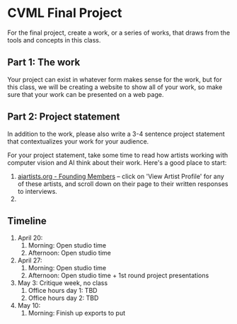# CVML Final Project

For the final project, create a work, or a series of works, that draws from the tools and concepts in this class.

## Part 1: The work
Your project can exist in whatever form makes sense for the work, but for this class, we will be creating a website to show all of your work, so make sure that your work can be presented on a web page.

## Part 2: Project statement
In addition to the work, please also write a 3-4 sentence project statement that contextualizes your work for your audience.

For your project statement, take some time to read how artists working with computer vision and AI think about their work. Here's a good place to start:
1. [aiartists.org - Founding Members](https://aiartists.org/ai-artist-founding-members) – click on 'View Artist Profile' for any of these artists, and scroll down on their page to their written responses to interviews.
2. 

## Timeline

1. April 20:
   1. Morning: Open studio time
   2. Afternoon: Open studio time
2. April 27:
   1. Morning: Open studio time
   2. Afternoon: Open studio time + 1st round project presentations
3. May 3: Critique week, no class
   1. Office hours day 1: TBD
   2. Office hours day 2: TBD
4. May 10:
   1. Morning: Finish up exports to put 